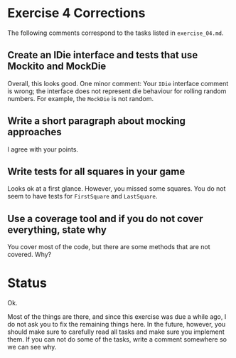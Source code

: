 # Exercise 4 Corrections

The following comments correspond to the tasks listed in `exercise_04.md`.

## Create an IDie interface and tests that use Mockito and MockDie

Overall, this looks good. One minor comment: Your `IDie` interface comment is 
wrong; the interface does not represent die behaviour for rolling random 
numbers. For example, the `MockDie` is not random.


## Write a short paragraph about mocking approaches

I agree with your points.


## Write tests for all squares in your game

Looks ok at a first glance. However, you missed some squares. You do not seem 
to have tests for `FirstSquare` and `LastSquare`.


## Use a coverage tool and if you do not cover everything, state why

You cover most of the code, but there are some methods that are not covered. 
Why?


# Status

Ok.

Most of the things are there, and since this exercise was due a while ago, I 
do not ask you to fix the remaining things here. In the future, however, you 
should make sure to carefully read all tasks and make sure you implement them. 
If you can not do some of the tasks, write a comment somewhere so we can see 
why.
